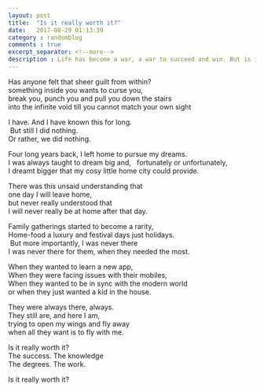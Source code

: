 ```yaml
---
layout: post
title:  "Is it really worth it?"
date:   2017-08-29 01:13:39
category : randomblog
comments : true
excerpt_separator: <!--more-->
description : Life has become a war, a war to succeed and win. But is it really worth it?
---
```

Has anyone felt that sheer guilt from within?  
something inside you wants to curse you,  
break you, punch you and pull you down the stairs  
into the infinite void till you cannot match your own sight  
<!--more-->

I have. And I have known this for long.  
 But still I did nothing.   
Or rather, we did nothing.      

Four long years back, I left home to pursue my dreams.  
I was always taught to dream big and,   
fortunately or unfortunately,     
I dreamt bigger that my cosy little home city could provide.    

There was this unsaid understanding that    
one day I will leave home,  
but never really understood that    
I will never really be at home after that day.    

Family gatherings started to become a rarity,    
Home-food a luxury and festival days just holidays.    
 But more importantly, I was never there    
I was never there for them, when they needed the most.  

When they wanted to learn a new app,  
When they were facing issues with their mobiles,  
When they wanted to be in sync with the modern world  
or when they just wanted a kid in the house.  

They were always there, always.  
They still are, and here I am,  
trying to open my wings and fly away  
when all they want is to fly with me.  

Is it really worth it?   
The success. The knowledge  
The degrees. The work.    

Is it really worth it?    
